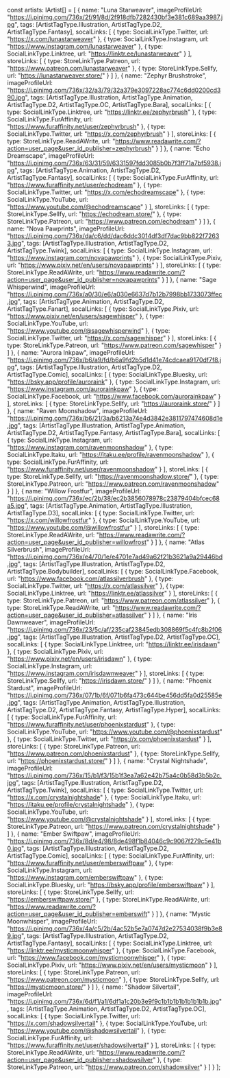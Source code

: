 const artists: IArtist[] = [
  {
    name: "Luna Starweaver",
    imageProfileUrl: "https://i.pinimg.com/736x/2f/91/8d/2f918dfb7282430bf3e381c689aa3987.jpg",
    tags: [ArtistTagType.Illustration, ArtistTagType.D2, ArtistTagType.Fantasy],
    socalLinks: [
      { type: SocialLinkType.Twitter, url: "https://x.com/lunastarweaver" },
      { type: SocialLinkType.Instagram, url: "https://www.instagram.com/lunastarweaver" },
      { type: SocialLinkType.Linktree, url: "https://linktr.ee/lunastarweaver" }
    ],
    storeLinks: [
      { type: StoreLinkType.Patreon, url: "https://www.patreon.com/lunastarweaver" },
      { type: StoreLinkType.Sellfy, url: "https://lunastarweaver.store/" }
    ]
  },
  {
    name: "Zephyr Brushstroke",
    imageProfileUrl: "https://i.pinimg.com/736x/32/a3/79/32a379e3097228ac774c6dd0200cd390.jpg",
    tags: [ArtistTagType.Illustration, ArtistTagType.Animation, ArtistTagType.D2, ArtistTagType.OC, ArtistTagType.Bara],
    socalLinks: [
      { type: SocialLinkType.Linktree, url: "https://linktr.ee/zephyrbrush" },
      { type: SocialLinkType.FurAffinity, url: "https://www.furaffinity.net/user/zephyrbrush" },
      { type: SocialLinkType.Twitter, url: "https://x.com/zephyrbrush" }
    ],
    storeLinks: [
      { type: StoreLinkType.ReadAWrite, url: "https://www.readawrite.com/?action=user_page&user_id_publisher=zephyrbrush" }
    ]
  },
  {
    name: "Echo Dreamscape",
    imageProfileUrl: "https://i.pinimg.com/736x/63/31/59/6331597fdd3085b0b7f3ff71a7bf5938.jpg",
    tags: [ArtistTagType.Animation, ArtistTagType.D2, ArtistTagType.Fantasy],
    socalLinks: [
      { type: SocialLinkType.FurAffinity, url: "https://www.furaffinity.net/user/echodream" },
      { type: SocialLinkType.Twitter, url: "https://x.com/echodreamscape" },
      { type: SocialLinkType.YouTube, url: "https://www.youtube.com/@echodreamscape" }
    ],
    storeLinks: [
      { type: StoreLinkType.Sellfy, url: "https://echodream.store/" },
      { type: StoreLinkType.Patreon, url: "https://www.patreon.com/echodream" }
    ]
  },
  {
    name: "Nova Pawprints",
    imageProfileUrl: "https://i.pinimg.com/736x/da/c6/dd/dac6ddc3014df3df7dac9bb822f72633.jpg",
    tags: [ArtistTagType.Illustration, ArtistTagType.D2, ArtistTagType.Twink],
    socalLinks: [
      { type: SocialLinkType.Instagram, url: "https://www.instagram.com/novapawprints" },
      { type: SocialLinkType.Pixiv, url: "https://www.pixiv.net/en/users/novapawprints" }
    ],
    storeLinks: [
      { type: StoreLinkType.ReadAWrite, url: "https://www.readawrite.com/?action=user_page&user_id_publisher=novapawprints" }
    ]
  },
  {
    name: "Sage Whisperwind",
    imageProfileUrl: "https://i.pinimg.com/736x/a0/30/e6/a030e6637d7b12b7998bb1733073ffec.jpg",
    tags: [ArtistTagType.Animation, ArtistTagType.D2, ArtistTagType.Fanart],
    socalLinks: [
      { type: SocialLinkType.Pixiv, url: "https://www.pixiv.net/en/users/sagewhisper" },
      { type: SocialLinkType.YouTube, url: "https://www.youtube.com/@sagewhisperwind" },
      { type: SocialLinkType.Twitter, url: "https://x.com/sagewhisper" }
    ],
    storeLinks: [
      { type: StoreLinkType.Patreon, url: "https://www.patreon.com/sagewhisper" }
    ]
  },
  {
    name: "Aurora Inkpaw",
    imageProfileUrl: "https://i.pinimg.com/736x/b6/a9/fd/b6a9fd2b5d1d41e74cdcaea9170df7f8.jpg",
    tags: [ArtistTagType.Illustration, ArtistTagType.D2, ArtistTagType.Comic],
    socalLinks: [
      { type: SocialLinkType.Bluesky, url: "https://bsky.app/profile/auroraink" },
      { type: SocialLinkType.Instagram, url: "https://www.instagram.com/aurorainkpaw" },
      { type: SocialLinkType.Facebook, url: "https://www.facebook.com/aurorainkpaw" }
    ],
    storeLinks: [
      { type: StoreLinkType.Sellfy, url: "https://auroraink.store/" }
    ]
  },
  {
    name: "Raven Moonshadow",
    imageProfileUrl: "https://i.pinimg.com/736x/b6/21/3a/b6213a74e4d3842e3811797474608d1e.jpg",
    tags: [ArtistTagType.Illustration, ArtistTagType.Animation, ArtistTagType.D2, ArtistTagType.Fantasy, ArtistTagType.Bara],
    socalLinks: [
      { type: SocialLinkType.Instagram, url: "https://www.instagram.com/ravenmoonshadow" },
      { type: SocialLinkType.Itaku, url: "https://itaku.ee/profile/ravenmoonshadow" },
      { type: SocialLinkType.FurAffinity, url: "https://www.furaffinity.net/user/ravenmoonshadow" }
    ],
    storeLinks: [
      { type: StoreLinkType.Sellfy, url: "https://ravenmoonshadow.store/" },
      { type: StoreLinkType.Patreon, url: "https://www.patreon.com/ravenmoonshadow" }
    ]
  },
  {
    name: "Willow Frostfur",
    imageProfileUrl: "https://i.pinimg.com/736x/ec/2b/38/ec2b3856078978c23879404bfcec68a5.jpg",
    tags: [ArtistTagType.Animation, ArtistTagType.Illustration, ArtistTagType.D3],
    socalLinks: [
      { type: SocialLinkType.Twitter, url: "https://x.com/willowfrostfur" },
      { type: SocialLinkType.YouTube, url: "https://www.youtube.com/@willowfrostfur" }
    ],
    storeLinks: [
      { type: StoreLinkType.ReadAWrite, url: "https://www.readawrite.com/?action=user_page&user_id_publisher=willowfrost" }
    ]
  },
  {
    name: "Atlas Silverbrush",
    imageProfileUrl: "https://i.pinimg.com/736x/e4/70/1e/e4701e7ad49a62f21b3621a9a29446bd.jpg",
    tags: [ArtistTagType.Illustration, ArtistTagType.D2, ArtistTagType.Bodybuilder],
    socalLinks: [
      { type: SocialLinkType.Facebook, url: "https://www.facebook.com/atlassilverbrush" },
      { type: SocialLinkType.Twitter, url: "https://x.com/atlassilver" },
      { type: SocialLinkType.Linktree, url: "https://linktr.ee/atlassilver" }
    ],
    storeLinks: [
      { type: StoreLinkType.Patreon, url: "https://www.patreon.com/atlassilver" },
      { type: StoreLinkType.ReadAWrite, url: "https://www.readawrite.com/?action=user_page&user_id_publisher=atlassilver" }
    ]
  },
  {
    name: "Iris Dawnweaver",
    imageProfileUrl: "https://i.pinimg.com/736x/23/5c/af/235caf23845edb308869f5c4fc8b2f06.jpg",
    tags: [ArtistTagType.Illustration, ArtistTagType.D2, ArtistTagType.OC],
    socalLinks: [
      { type: SocialLinkType.Linktree, url: "https://linktr.ee/irisdawn" },
      { type: SocialLinkType.Pixiv, url: "https://www.pixiv.net/en/users/irisdawn" },
      { type: SocialLinkType.Instagram, url: "https://www.instagram.com/irisdawnweaver" }
    ],
    storeLinks: [
      { type: StoreLinkType.Sellfy, url: "https://irisdawn.store/" }
    ]
  },
  {
    name: "Phoenix Stardust",
    imageProfileUrl: "https://i.pinimg.com/736x/07/1b/6f/071b6fa473c644be456dd5fa0d25585e.jpg",
    tags: [ArtistTagType.Animation, ArtistTagType.Illustration, ArtistTagType.D2, ArtistTagType.Fantasy, ArtistTagType.Hyper],
    socalLinks: [
      { type: SocialLinkType.FurAffinity, url: "https://www.furaffinity.net/user/phoenixstardust" },
      { type: SocialLinkType.YouTube, url: "https://www.youtube.com/@phoenixstardust" },
      { type: SocialLinkType.Twitter, url: "https://x.com/phoenixstardust" }
    ],
    storeLinks: [
      { type: StoreLinkType.Patreon, url: "https://www.patreon.com/phoenixstardust" },
      { type: StoreLinkType.Sellfy, url: "https://phoenixstardust.store/" }
    ]
  },
  {
    name: "Crystal Nightshade",
    imageProfileUrl: "https://i.pinimg.com/736x/15/b1/f3/15b1f3ea7a62e42b75a4c0b58d3b5b2c.jpg",
    tags: [ArtistTagType.Illustration, ArtistTagType.D2, ArtistTagType.Twink],
    socalLinks: [
      { type: SocialLinkType.Twitter, url: "https://x.com/crystalnightshade" },
      { type: SocialLinkType.Itaku, url: "https://itaku.ee/profile/crystalnightshade" },
      { type: SocialLinkType.YouTube, url: "https://www.youtube.com/@crystalnightshade" }
    ],
    storeLinks: [
      { type: StoreLinkType.Patreon, url: "https://www.patreon.com/crystalnightshade" }
    ]
  },
  {
    name: "Ember Swiftpaw",
    imageProfileUrl: "https://i.pinimg.com/736x/8d/e4/98/8de498f1b84046c9c9067f279c5e41b0.jpg",
    tags: [ArtistTagType.Illustration, ArtistTagType.D2, ArtistTagType.Comic],
    socalLinks: [
      { type: SocialLinkType.FurAffinity, url: "https://www.furaffinity.net/user/emberswiftpaw" },
      { type: SocialLinkType.Instagram, url: "https://www.instagram.com/emberswiftpaw" },
      { type: SocialLinkType.Bluesky, url: "https://bsky.app/profile/emberswiftpaw" }
    ],
    storeLinks: [
      { type: StoreLinkType.Sellfy, url: "https://emberswiftpaw.store/" },
      { type: StoreLinkType.ReadAWrite, url: "https://www.readawrite.com/?action=user_page&user_id_publisher=emberswift" }
    ]
  },
  {
    name: "Mystic Moonwhisper",
    imageProfileUrl: "https://i.pinimg.com/736x/4a/c5/2b/4ac52b5e7a0747d2e27534038f9b3e89.jpg",
    tags: [ArtistTagType.Illustration, ArtistTagType.D2, ArtistTagType.Fantasy],
    socalLinks: [
      { type: SocialLinkType.Linktree, url: "https://linktr.ee/mysticmoonwhisper" },
      { type: SocialLinkType.Facebook, url: "https://www.facebook.com/mysticmoonwhisper" },
      { type: SocialLinkType.Pixiv, url: "https://www.pixiv.net/en/users/mysticmoon" }
    ],
    storeLinks: [
      { type: StoreLinkType.Patreon, url: "https://www.patreon.com/mysticmoon" },
      { type: StoreLinkType.Sellfy, url: "https://mysticmoon.store/" }
    ]
  },
  {
    name: "Shadow Silvertail",
    imageProfileUrl: "https://i.pinimg.com/736x/6d/f1/a1/6df1a1c20b3e9f9c1b1b1b1b1b1b1b1b.jpg",
    tags: [ArtistTagType.Animation, ArtistTagType.D2, ArtistTagType.OC],
    socalLinks: [
      { type: SocialLinkType.Twitter, url: "https://x.com/shadowsilvertail" },
      { type: SocialLinkType.YouTube, url: "https://www.youtube.com/@shadowsilvertail" },
      { type: SocialLinkType.FurAffinity, url: "https://www.furaffinity.net/user/shadowsilvertail" }
    ],
    storeLinks: [
      { type: StoreLinkType.ReadAWrite, url: "https://www.readawrite.com/?action=user_page&user_id_publisher=shadowsilver" },
      { type: StoreLinkType.Patreon, url: "https://www.patreon.com/shadowsilver" }
    ]
  }
];